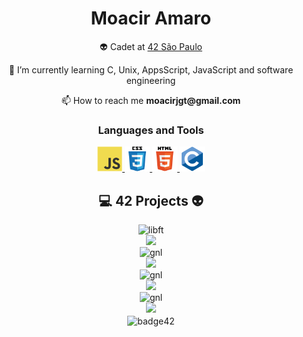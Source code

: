 <h1 align="center">Moacir Amaro</h1>

<p align="center">👽 Cadet at <a href="https://www.42sp.org.br/">42 São Paulo</a></p>

<p align="center">🌱 I’m currently learning C, Unix, AppsScript, JavaScript and software engineering</p>

<p align="center">📫 How to reach me <strong>moacirjgt@gmail.com</strong></p>

<h3 align="center">Languages and Tools</h3>
<p align="center">
<a href="https://developer.mozilla.org/en-US/docs/Web/JavaScript" target="_blank"> <img src="https://raw.githubusercontent.com/devicons/devicon/master/icons/javascript/javascript-original.svg" alt="javascript" width="40" height="40"/> </a> 
<a href="https://www.w3schools.com/css/" target="_blank"> <img src="https://raw.githubusercontent.com/devicons/devicon/master/icons/css3/css3-original-wordmark.svg" alt="css3" width="40" height="40"/> </a> <a href="https://www.w3.org/html/" target="_blank"> <img src="https://raw.githubusercontent.com/devicons/devicon/master/icons/html5/html5-original-wordmark.svg" alt="html5" width="40" height="40"/> </a>
 <img src="https://raw.githubusercontent.com/devicons/devicon/master/icons/c/c-original.svg" alt="c" width="40" height="40"/> </a> 
</p>

<h2 align="center">💻 42 Projects 👽</h2>
<div align="center">
  <div class="card">
   <img src="https://game.42sp.org.br/static/assets/achievements/libftm.png" alt="libft" width="auto" height="auto"/>
   <br>
   <img src="https://badge42.herokuapp.com/api/project/mamaro-d/Libft"/>
  </div>
  <div class="card">
   <img src="https://game.42sp.org.br/static/assets/achievements/get_next_linem.png" alt="gnl" width="auto" height="auto"/>
   <br>
   <img src="https://badge42.herokuapp.com/api/project/mamaro-d/get_next_line"/>
  </div>
  <div class="card">
   <img src="https://game.42sp.org.br/static/assets/achievements/ft_printfe.png" alt="gnl" width="auto" height="auto"/>
   <br>
   <img src="https://badge42.herokuapp.com/api/project/mamaro-d/ft_printf"/>
  </div>
 <div class="card">
   <img src="https://game.42sp.org.br/static/assets/achievements/born2berootm.png" alt="gnl" width="auto" height="auto"/>
   <br>
   <img src="https://badge42.herokuapp.com/api/project/mamaro-d/get_next_line"/>
 </div>
  <img src="https://badge42.herokuapp.com/api/stats/mamaro-d?privacyEmail=true&privacyName=true&darkmode=true&cursus=42cursus" alt="badge42" width="auto" height="auto" align="center"/>
</div>
